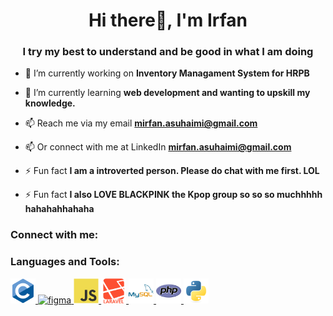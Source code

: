 <h1 align="center">Hi there👋, I'm Irfan</h1>
<h3 align="center">I try my best to understand and be good in what I am doing</h3>
<p  align="center"> <a <img src="https://images.app.goo.gl/q6cKZk7sSrH1St6n7" alt="credit image on Instagram by @maykomay" width="40" height="40"/> </a> </p>

- 🔭 I’m currently working on **Inventory Managament System for HRPB**

- 🌱 I’m currently learning **web development and wanting to upskill my knowledge.**

- 📫 Reach me via my email **mirfan.asuhaimi@gmail.com**

- 📫 Or connect with me at LinkedIn **mirfan.asuhaimi@gmail.com**

- ⚡ Fun fact **I am a introverted person. Please do chat with me first. LOL**

- ⚡ Fun fact **I also LOVE BLACKPINK the Kpop group so so so muchhhhh hahahahhahaha**

<h3 align="left">Connect with me:</h3>
<p align="left">
</p>

<h3 align="left">Languages and Tools:</h3>
<p align="left"> <a href="https://www.cprogramming.com/" target="_blank" rel="noreferrer"> <img src="https://raw.githubusercontent.com/devicons/devicon/master/icons/c/c-original.svg" alt="c" width="40" height="40"/> </a> <a href="https://www.figma.com/" target="_blank" rel="noreferrer"> <img src="https://www.vectorlogo.zone/logos/figma/figma-icon.svg" alt="figma" width="40" height="40"/> </a> <a href="https://developer.mozilla.org/en-US/docs/Web/JavaScript" target="_blank" rel="noreferrer"> <img src="https://raw.githubusercontent.com/devicons/devicon/master/icons/javascript/javascript-original.svg" alt="javascript" width="40" height="40"/> </a> <a href="https://laravel.com/" target="_blank" rel="noreferrer"> <img src="https://raw.githubusercontent.com/devicons/devicon/master/icons/laravel/laravel-plain-wordmark.svg" alt="laravel" width="40" height="40"/> </a> <a href="https://www.mysql.com/" target="_blank" rel="noreferrer"> <img src="https://raw.githubusercontent.com/devicons/devicon/master/icons/mysql/mysql-original-wordmark.svg" alt="mysql" width="40" height="40"/> </a> <a href="https://www.php.net" target="_blank" rel="noreferrer"> <img src="https://raw.githubusercontent.com/devicons/devicon/master/icons/php/php-original.svg" alt="php" width="40" height="40"/> </a> <a href="https://www.python.org" target="_blank" rel="noreferrer"> <img src="https://raw.githubusercontent.com/devicons/devicon/master/icons/python/python-original.svg" alt="python" width="40" height="40"/> </a> </p>
